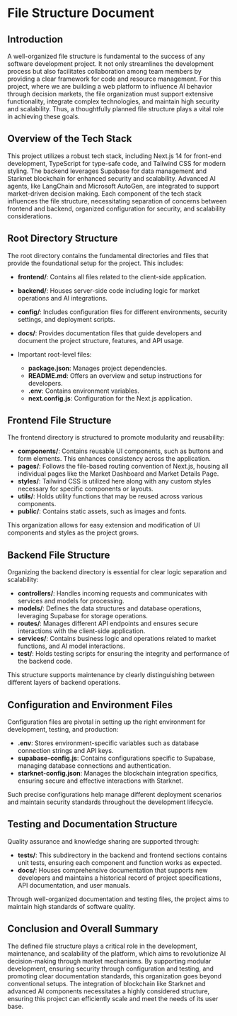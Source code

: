 # File Structure Document

## Introduction

A well-organized file structure is fundamental to the success of any software development project. It not only streamlines the development process but also facilitates collaboration among team members by providing a clear framework for code and resource management. For this project, where we are building a web platform to influence AI behavior through decision markets, the file organization must support extensive functionality, integrate complex technologies, and maintain high security and scalability. Thus, a thoughtfully planned file structure plays a vital role in achieving these goals.

## Overview of the Tech Stack

This project utilizes a robust tech stack, including Next.js 14 for front-end development, TypeScript for type-safe code, and Tailwind CSS for modern styling. The backend leverages Supabase for data management and Starknet blockchain for enhanced security and scalability. Advanced AI agents, like LangChain and Microsoft AutoGen, are integrated to support market-driven decision making. Each component of the tech stack influences the file structure, necessitating separation of concerns between frontend and backend, organized configuration for security, and scalability considerations.

## Root Directory Structure

The root directory contains the fundamental directories and files that provide the foundational setup for the project. This includes:

*   **frontend/**: Contains all files related to the client-side application.

*   **backend/**: Houses server-side code including logic for market operations and AI integrations.

*   **config/**: Includes configuration files for different environments, security settings, and deployment scripts.

*   **docs/**: Provides documentation files that guide developers and document the project structure, features, and API usage.

*   Important root-level files:

    *   **package.json**: Manages project dependencies.
    *   **README.md**: Offers an overview and setup instructions for developers.
    *   **.env**: Contains environment variables.
    *   **next.config.js**: Configuration for the Next.js application.

## Frontend File Structure

The frontend directory is structured to promote modularity and reusability:

*   **components/**: Contains reusable UI components, such as buttons and form elements. This enhances consistency across the application.
*   **pages/**: Follows the file-based routing convention of Next.js, housing all individual pages like the Market Dashboard and Market Details Page.
*   **styles/**: Tailwind CSS is utilized here along with any custom styles necessary for specific components or layouts.
*   **utils/**: Holds utility functions that may be reused across various components.
*   **public/**: Contains static assets, such as images and fonts.

This organization allows for easy extension and modification of UI components and styles as the project grows.

## Backend File Structure

Organizing the backend directory is essential for clear logic separation and scalability:

*   **controllers/**: Handles incoming requests and communicates with services and models for processing.
*   **models/**: Defines the data structures and database operations, leveraging Supabase for storage operations.
*   **routes/**: Manages different API endpoints and ensures secure interactions with the client-side application.
*   **services/**: Contains business logic and operations related to market functions, and AI model interactions.
*   **test/**: Holds testing scripts for ensuring the integrity and performance of the backend code.

This structure supports maintenance by clearly distinguishing between different layers of backend operations.

## Configuration and Environment Files

Configuration files are pivotal in setting up the right environment for development, testing, and production:

*   **.env**: Stores environment-specific variables such as database connection strings and API keys.
*   **supabase-config.js**: Contains configurations specific to Supabase, managing database connections and authentication.
*   **starknet-config.json**: Manages the blockchain integration specifics, ensuring secure and effective interactions with Starknet.

Such precise configurations help manage different deployment scenarios and maintain security standards throughout the development lifecycle.

## Testing and Documentation Structure

Quality assurance and knowledge sharing are supported through:

*   **tests/**: This subdirectory in the backend and frontend sections contains unit tests, ensuring each component and function works as expected.
*   **docs/**: Houses comprehensive documentation that supports new developers and maintains a historical record of project specifications, API documentation, and user manuals.

Through well-organized documentation and testing files, the project aims to maintain high standards of software quality.

## Conclusion and Overall Summary

The defined file structure plays a critical role in the development, maintenance, and scalability of the platform, which aims to revolutionize AI decision-making through market mechanisms. By supporting modular development, ensuring security through configuration and testing, and promoting clear documentation standards, this organization goes beyond conventional setups. The integration of blockchain like Starknet and advanced AI components necessitates a highly considered structure, ensuring this project can efficiently scale and meet the needs of its user base.
